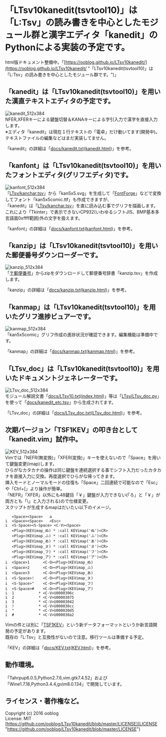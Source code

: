 # 「LTsv10kanedit(tsvtool10)」は「L:Tsv」の読み書きを中心としたモジュール群と漢字エディタ「kanedit」のPythonによる実装の予定です。

html版ドキュメント整備中。「[https://ooblog.github.io/LTsv10kanedit/](https://ooblog.github.io/LTsv10kanedit/ "「LTsv10kanedit(tsvtool10)」は「L:Tsv」の読み書きを中心としたモジュール群です。")」


## 「kanedit」は「LTsv10kanedit&#40;tsvtool10&#41;」を用いた漢直テキストエディタの予定です。

![kanedit_512x384](docs/kanedit_512x384.png "kanedit")  
NFER,XFERキーによる鍵盤切替＆KANAキーによる字引入力で漢字を直接入力します。  
※エディタ「kanedit」は現在１行テキストの「電卓」だけ動いてます&#40;開発中&#41;。テキストファイルの編集などはまだ実装してません。  

「kanedit」の詳細は「[docs/kanedit.txt](https://github.com/ooblog/LTsv10kanedit/blob/master/docs/kanedit.txt "「kanedit」は「LTsv10kanedit(tsvtool10)」を用いた漢直テキストエディタの予定です。")&#40;[kanedit.html](https://ooblog.github.io/LTsv10kanedit/kanedit.html "「kanedit」は「LTsv10kanedit(tsvtool10)」を用いた漢直テキストエディタの予定です。")&#41;」を参考。  


## 「kanfont」は「LTsv10kanedit&#40;tsvtool10&#41;」を用いたフォントエディタ(グリフエディタ)です。

![kanfont_512x384](docs/kanfont_512x384.png "kanfont")  
「[LTsv/kanchar.tsv](LTsv/kanchar.tsv "LTsv/kanchar.tsv")」から「kan5x5.svg」を生成して「[FontForge](http://fontforge.github.io/ja/ "FontForge")」などで変換してフォント「kan5x5comic.ttf」も作成できますが、  
「kanedit」は「[LTsv/kanchar.tsv](LTsv/kanchar.tsv "LTsv/kanchar.tsv")」を直に読み込む事でグリフを描画します。これにより「Tkinter」で表示できないCP932&#40;いわゆるシフトJIS、BMP基本多言語面0xffff範囲&#41;外の文字を扱えます。  

「kanfont」の詳細は「[docs/kanfont.txt](https://github.com/ooblog/LTsv10kanedit/blob/master/docs/kanfont.txt "「kanfont」は「LTsv10kanedit(tsvtool10)」を用いたフォントエディタ(グリフエディタ)です。")&#40;[kanfont.html](https://ooblog.github.io/LTsv10kanedit/kanfont.html "「kanfont」は「LTsv10kanedit(tsvtool10)」を用いたフォントエディタ(グリフエディタ)です。")&#41;」を参考。  


## 「kanzip」は「LTsv10kanedit&#40;tsvtool10&#41;」を用いた郵便番号ダウンローダーです。

![kanzip_512x384](docs/kanzip_512x384.png "kanzip")  
「[〒郵便番号](http://www.post.japanpost.jp/zipcode/dl/readme.html "郵便番号データの説明 - 日本郵便")」からzipをダウンロードして郵便番号辞書「kanzip.tsv」を作成します。  

「kanzip」の詳細は「[docs/kanzip.txt](https://github.com/ooblog/LTsv10kanedit/blob/master/docs/kanzip.txt "「kanzip」は「LTsv10kanedit(tsvtool10)」を用いた郵便番号ダウンローダーです。")&#40;[kanzip.html](https://ooblog.github.io/LTsv10kanedit/kanzip.html "「kanzip」は「LTsv10kanedit(tsvtool10)」を用いた郵便番号ダウンローダーです。")&#41;」を参考。  


## 「kanmap」は「LTsv10kanedit&#40;tsvtool10&#41;」を用いたグリフ進捗ビュアーです。

![kanmap_512x384](docs/kanmap_512x384.png "kanmap")  
「kan5x5comic」グリフ作成の進捗状況が確認できます。編集機能は準備中です。  

「kanmap」の詳細は「[docs/kanmap.txt](https://github.com/ooblog/LTsv10kanedit/blob/master/docs/kanmap.txt "「kanmap」は「LTsv10kanedit(tsvtool10)」を用いたグリフ進捗ビュアーです。")&#40;[kanmap.html](https://ooblog.github.io/LTsv10kanedit/kanmap.html "「kanmap」は「LTsv10kanedit(tsvtool10)」を用いたグリフ進捗ビュアーです。")&#41;」を参考。  


## 「LTsv_doc」は「LTsv10kanedit&#40;tsvtool10&#41;」を用いたドキュメントジェネレーターです。

![LTsv_doc_512x384](docs/LTsv_doc_512x384.png "LTsv_doc")  
モジュール解説文書「[docs/LTsv10.txt](https://github.com/ooblog/LTsv10kanedit/blob/master/docs/LTsv10.txt "「<？LTsv>」は「L:Tsv」の読み書きを中心としたモジュール群です。")&#40;[index.html](https://ooblog.github.io/LTsv10kanedit/index.html "「<？LTsv>」は「L:Tsv」の読み書きを中心としたモジュール群です。")&#41;」等は「[LTsv/LTsv_doc.py](LTsv/LTsv_doc.py "LTsv/LTsv_doc.py")」を使って「[docs/kanedit_etc.tsv](docs/kanedit_etc.tsv "docs/kanedit_etc.tsv")」から生成されてます。  

「LTsv_doc」の詳細は「[docs/LTsv_doc.txt](https://github.com/ooblog/LTsv10kanedit/blob/master/docs/LTsv_doc.txt "「LTsv_doc」は「LTsv10kanedit(tsvtool10)」を用いたドキュメントジェネレーターです。")&#40;[LTsv_doc.html](https://ooblog.github.io/LTsv10kanedit/LTsv_doc.html "「LTsv_doc」は「LTsv10kanedit(tsvtool10)」を用いたドキュメントジェネレーターです。")&#41;」を参考。  


## 次期バージョン「TSF1KEV」の叩き台として「kanedit.vim」試作中。

![KEV_512x384](docs/KEV_512x384.png "KEV")  
Vimでは「NEFR&#40;無変換&#41;」「XFER&#40;変換&#41;」キーを使えないので「Space」を用いて鍵盤変更&#40;imap&#41;します。  
ひらがなカタカナの操作は同じ鍵盤を連続選択する事でシフト入力だったカタカナを直接入力に交換。再度選択でひらがな帰ってきます。  
挿入モードとノーマルモードの往復も「Space」二回連続で可能なので「Esc」や「Ctrl+&#91;」より操作が簡単。  
「NEFR」「XFER」以外にも48鍵目「￥」鍵盤が入力できない&#40;「ろ」と「￥」が両方とも「&#92;」と入力される&#41;ので仕様変更。  
スクリプトが生成するmapはだいたい以下のイメージ。  

       <Space><Space>   a
    i  <Space><Space>   <Esc>
    i  <S-Space><S-Space> <C-V><Space>
       <Plug>(KEVimap_ぬ) * :call KEVimap('ぬ')<CR>
       <Plug>(KEVimap_ふ) * :call KEVimap('ふ')<CR>
       <Plug>(KEVimap_あ) * :call KEVimap('あ')<CR>
       <Plug>(KEVimap_ヌ) * :call KEVimap('ヌ')<CR>
       <Plug>(KEVimap_フ) * :call KEVimap('フ')<CR>
       <Plug>(KEVimap_ア) * :call KEVimap('ア')<CR>
    i  <Space>1      <C-O><Plug>(KEVimap_ぬ)
    i  <Space>2      <C-O><Plug>(KEVimap_ふ)
    i  <Space>3      <C-O><Plug>(KEVimap_あ)
    i  <S-Space>!    <C-O><Plug>(KEVimap_ヌ)
    i  <S-Space>"    <C-O><Plug>(KEVimap_フ)
    i  <S-Space>#    <C-O><Plug>(KEVimap_ア)
    i  1           * <C-V>U0000306c
    i  2           * <C-V>U00003075
    i  3           * <C-V>U00003042
    i  !           * <C-V>U000030cc
    i  "           * <C-V>U000030d5
    i  #           * <C-V>U000030a2

Vimの件とは別に「[TSF1KEV](https://github.com/ooblog/TSF1KEV "ooblog/TSF1KEV: プログラミング言語「TSF_Tab-Separated-Forth」開発予定。")」という新データフォーマットというか新言語開発の予定があります。  
既存の「L&#58;Tsv」と互換性がないので注意。移行ツールは準備する予定。  

「KEV」の詳細は「[docs/KEV.txt](https://github.com/ooblog/LTsv10kanedit/blob/master/docs/KEV.txt "「KEV」はVimスクリプトでできてる漢字直接入力です。")&#40;[KEV.html](https://ooblog.github.io/LTsv10kanedit/KEV.html "「KEV」はVimスクリプトでできてる漢字直接入力です。")&#41;」を参考。  


## 動作環境。

「Tahrpup6.0.5,Python2.7.6,vim.gtk7.4.52」および「Wine1.7.18,Python3.4.4,gvim8.0.134」で開発しています。  


## ライセンス・著作権など。

Copyright (c) 2016 ooblog  
License: MIT  
[https://github.com/ooblog/LTsv10kanedit/blob/master/LICENSE](LICENSE "https://github.com/ooblog/LTsv10kanedit/blob/master/LICENSE")  

